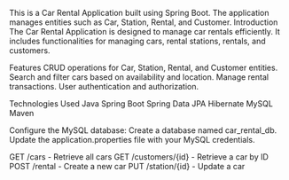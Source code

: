 This is a Car Rental Application built using Spring Boot. The application manages entities such as Car, Station, Rental, and Customer.
Introduction
The Car Rental Application is designed to manage car rentals efficiently. It includes functionalities for managing cars, rental stations, rentals, and customers.

Features
CRUD operations for Car, Station, Rental, and Customer entities.
Search and filter cars based on availability and location.
Manage rental transactions.
User authentication and authorization.

Technologies Used
Java
Spring Boot
Spring Data JPA
Hibernate
MySQL
Maven

Configure the MySQL database:
Create a database named car_rental_db.
Update the application.properties file with your MySQL credentials.


GET /cars - Retrieve all cars
GET /customers/{id} - Retrieve a car by ID
POST /rental - Create a new car
PUT /station/{id} - Update a car
